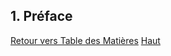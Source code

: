 ## 1. Préface <a name="top"></a>

[Retour vers Table des Matières](/docs/v1.0.0/fr/toc-fr.md)
[Haut](#1-préface)